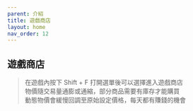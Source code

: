 ```yaml
---
parent: 介紹
title: 遊戲商店
layout: home
nav_order: 12
---
```


## **遊戲商店**
> 在遊戲內按下 Shift + F 打開選單後可以選擇進入遊戲商店  
> 物價隨交易量通膨或通縮，部分商品需要有庫存才能購買  
> 動態物價會緩慢回調至原始設定價格，每天都有賺錢的機會